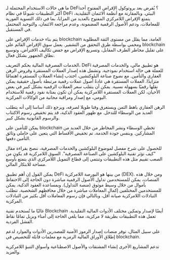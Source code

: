 ما هي حالات الاستخدام المحتملة لـ DeFi؟
يُقرض
يعد بروتوكول الإقراض المفتوح أحد أكثر التطبيقات شيوعًا في نظام DeFi البيئي. وبالمقارنة مع أنظمة الائتمان التقليدية، يتمتع الإقراض اللامركزي المفتوح بالعديد من المزايا، بما في ذلك التسوية الفورية للمعاملات، ودعم الأصول الرقمية المضمونة، وعدم مراجعة الائتمان، والتوحيد المحتمل في المستقبل.

يتم بناء خدمات الإقراض على blockchain العامة، مما يقلل من مستوى الثقة المطلوبة ومحمي بواسطة طرق التحقق من التشفير. يعمل سوق الإقراض القائم على blockchain على تقليل مخاطر الطرف المقابل، وتسريع الإقراض مع خفض تكاليف الاقتراض، وتوسيع نطاق الجمهور بشكل فعال.

الخدمات المصرفية المالية
بحكم التعريف، DeFi هو تطبيق مالي، والخدمات المصرفية للعملة هي حالة استخدام نموذجية. وتشمل هذه إصدار العملات المستقرة وقروض الرهن العقاري والتأمين.
مع نضوج صناعة البلوكتشين، اجتذب إنشاء العملات المستقرة اهتمامًا متزايدًا. العملات المستقرة هي عادةً أصول عملات رقمية مرتبطة بأصول حقيقية يمكن نقلها رقميًا بسهولة نسبية. يمكن أن يتقلب سعر العملات الرقمية بشكل كبير في بعض الأحيان، لكن العملات المستقرة اللامركزية يمكن أن تكون بمثابة نقود رقمية للاستخدام اليومي، مع إصدار ومراقبة مجانية من الوكالات المركزية.

الرهن العقاري باهظ الثمن ويستغرق وقتا طويلا لصرفه، ويرجع ذلك أساسا إلى أنه يتطلب العديد من الوسطاء للتدخل. مع ظهور العقود الذكية، قد يتم تخفيض رسوم الاكتتاب والرسوم القانونية بشكل كبير.

يمكن للتأمين على blockchain تخطي الوسطاء ونشر المخاطر من خلال العديد من المشاركين. وبنفس جودة الخدمة، تم تخفيض الأقساط التي يتعين على حاملي وثائق التأمين دفعها.

للحصول على شرح مفصل لموضوع البلوكشين والخدمات المصرفية، ننصح بقراءة مقال "كيف تؤثر تقنية البلوكشين على الصناعة المصرفية".
السوق اللامركزية
قد يكون من الصعب تقييم مثل هذه التطبيقات وتنتمي إلى قطاع التمويل اللامركزي الذي يتمتع بأوسع مساحة للابتكار المالي.

يمكن القول إن أهم تطبيق DeFi من بينها هو البورصة اللامركزية (DEX). ومن خلال هذه المنصات، يمكن للمستخدمين تداول الأصول الرقمية مباشرة دون الحاجة إلى الاحتفاظ بأموال من خلال وسيط موثوق (منصة التداول). وبمساعدة العقود الذكية، يمكن للمستخدمين المختلفين إكمال المعاملات مباشرة من خلال محافظهم الشخصية.
تتطلب التبادلات اللامركزية صيانة أقل، وبالتالي فإن رسوم المعاملات أقل بكثير من التبادلات المركزية.

غالبًا ما تُستخدم تقنية Blockchain أيضًا لإصدار وتمكين مختلف الأدوات المالية التقليدية. تعمل هذه التطبيقات بطريقة لا مركزية، مما يلغي الحاجة إلى أمناء ويزيل تمامًا نقاط الفشل الفردية.

على سبيل المثال، توفر منصات إصدار الرموز الأمنية للمصدرين الأدوات والموارد لدعم إطلاق الأوراق المالية الرمزية مع معلمات قابلة للتخصيص في blockchain.

تدعم المشاريع الأخرى إنشاء المشتقات والأصول الاصطناعية وأسواق التنبؤ اللامركزية والمزيد.
